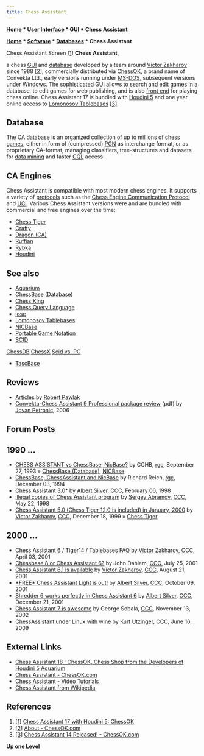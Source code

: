 ```yaml
---
title: Chess Assistant
---
```

**[Home](Home "Home") * [User Interface](User_Interface "User Interface") * [GUI](GUI "GUI") * Chess Assistant**

**[Home](Home "Home") * [Software](Software "Software") * [Databases](Databases "Databases") * Chess Assistant**

[](http://chessok.com/?page_id=27628) Chess Assistant Screen <a id="cite-note-1" href="#cite-ref-1">[1]</a>
**Chess Assistant**,

a chess [GUI](GUI "GUI") and [database](Databases "Databases") developed by a team around [Victor Zakharov](Victor_Zakharov "Victor Zakharov") since 1988 <a id="cite-note-2" href="#cite-ref-2">[2]</a>, commercially distributed via [ChessOK](ChessOK "ChessOK"), a brand name of Convekta Ltd., early versions running under [MS-DOS](MS-DOS "MS-DOS"), subsequent versions under [Windows](Windows "Windows"). The sophisticated GUI allows to search and edit games in a database, to edit games for web publishing, and is also [front end](https://en.wikipedia.org/wiki/Front_and_back_ends) for playing chess online. Chess Assistant 17 is bundled with [Houdini 5](Houdini "Houdini") and one year online access to [Lomonosov Tablebases](Lomonosov_Tablebases "Lomonosov Tablebases") <a id="cite-note-3" href="#cite-ref-3">[3]</a>.

## Database

The CA database is an organized collection of up to millions of [chess games](Chess_Game "Chess Game"), either in form of (compressed) [PGN](Portable_Game_Notation "Portable Game Notation") as interchange format, or as proprietary CA-format, managing classifiers, tree-structures and datasets for [data mining](https://en.wikipedia.org/wiki/Data_mining) and faster [CQL](Chess_Query_Language "Chess Query Language") access.

## CA Engines

Chess Assistant is compatible with most modern chess engines. It supports a variety of [protocols](Protocols "Protocols") such as the [Chess Engine Communication Protocol](Chess_Engine_Communication_Protocol "Chess Engine Communication Protocol") and [UCI](UCI "UCI"). Various Chess Assistant versions were and are bundled with commercial and free engines over the time:

- [Chess Tiger](Chess_Tiger "Chess Tiger")
- [Crafty](Crafty "Crafty")
- [Dragon (CA)](</Dragon_(Chess_Assistant)> "Dragon (Chess Assistant)")
- [Ruffian](Ruffian "Ruffian")
- [Rybka](Rybka "Rybka")
- [Houdini](Houdini "Houdini")

## See also

- [Aquarium](Aquarium "Aquarium")
- [ChessBase (Database)](</ChessBase_(Database)> "ChessBase (Database)")
- [Chess King](index.php?title=Chess_King&action=edit&redlink=1 "Chess King (page does not exist)")
- [Chess Query Language](Chess_Query_Language "Chess Query Language")
- [jose](index.php?title=Jose&action=edit&redlink=1 "Jose (page does not exist)")
- [Lomonosov Tablebases](Lomonosov_Tablebases "Lomonosov Tablebases")
- [NICBase](NICBase "NICBase")
- [Portable Game Notation](Portable_Game_Notation "Portable Game Notation")
- [SCID](SCID "SCID")

[ChessDB](index.php?title=ChessDB&action=edit&redlink=1 "ChessDB (page does not exist)")
[ChessX](ChessX "ChessX")
[Scid vs. PC](Scid_vs._PC "Scid vs. PC")

- [TascBase](TascBase "TascBase")

## Reviews

- [Articles](http://ca.chessok.com/AuthorBios/BobPawlak.html) by [Robert Pawlak](Robert_Pawlak "Robert Pawlak")
- [Convekta-Chess Assistant 9 Professional package review](http://www.jovanpetronic.com/download/chessreviews/Convekta%20Chess%20Assistant%209%20Professional%20package%20review%20IM.FST.%20Jovan%20Petronic.pdf) (pdf) by [Jovan Petronic](http://www.jovanpetronic.com/), 2006

## Forum Posts

## 1990 ...

- [CHESS ASSISTANT vs ChessBase, NicBase?](https://groups.google.com/d/msg/rec.games.chess/OC2DrsN7wkA/b60hK_ErcoAJ) by CCHB, [rgc](Computer_Chess_Forums "Computer Chess Forums"), September 27, 1993 » [ChessBase (Database)](</ChessBase_(Database)> "ChessBase (Database)"), [NICBase](NICBase "NICBase")
- [ChessBase, ChessAssistant and NicBase](https://groups.google.com/d/msg/rec.games.chess/Z72gdE4292Q/hAaa0d_PgisJ) by Richard Reich, [rgc](Computer_Chess_Forums "Computer Chess Forums"), December 03, 1994
- [Chess Assistant 3.0\*](https://www.stmintz.com/ccc/index.php?id=14913) by [Albert Silver](Albert_Silver "Albert Silver"), [CCC](CCC "CCC"), February 06, 1998
- [illegal copies of Chess Assistant program](https://www.stmintz.com/ccc/index.php?id=19068) by [Sergey Abramov](index.php?title=Sergey_Abramov&action=edit&redlink=1 "Sergey Abramov (page does not exist)"), [CCC](CCC "CCC"), May 22, 1998
- [Chess Assistant 5.0 (Chess Tiger 12.0 is included) in January, 2000](https://www.stmintz.com/ccc/index.php?id=83186) by [Victor Zakharov](Victor_Zakharov "Victor Zakharov"), [CCC](CCC "CCC"), December 18, 1999 » [Chess Tiger](Chess_Tiger "Chess Tiger")

## 2000 ...

- [Chess Assistant 6 / Tiger14 / Tablebases FAQ](https://www.stmintz.com/ccc/index.php?id=161551) by [Victor Zakharov](Victor_Zakharov "Victor Zakharov"), [CCC](CCC "CCC"), April 03, 2001
- [Chessbase 8 or Chess Assistant 6?](https://www.stmintz.com/ccc/index.php?id=181150) by John Dahlem, [CCC](CCC "CCC"), July 25, 2001
- [Chess Assistant 6.1 is available](https://www.stmintz.com/ccc/index.php?id=184666) by [Victor Zakharov](Victor_Zakharov "Victor Zakharov"), [CCC](CCC "CCC"), August 21, 2001
- [\*FREE\* Chess Assistant Light is out!](https://www.stmintz.com/ccc/index.php?id=192532) by [Albert Silver](Albert_Silver "Albert Silver"), [CCC](CCC "CCC"), October 09, 2001
- [Shredder 6 works perfectly in Chess Assistant 6](https://www.stmintz.com/ccc/index.php?id=203012) by [Albert Silver](Albert_Silver "Albert Silver"), [CCC](CCC "CCC"), December 21, 2001
- [Chess Assistant 7 is awesome](https://www.stmintz.com/ccc/index.php?id=264805) by George Sobala, [CCC](CCC "CCC"), November 13, 2002
- [ChessAssistant under Linux with wine](http://www.talkchess.com/forum/viewtopic.php?t=28453) by [Kurt Utzinger](Kurt_Utzinger "Kurt Utzinger"), [CCC](CCC "CCC"), June 16, 2009

## External Links

- [Chess Assistant 18 : ChessOK, Chess Shop from the Developers of Houdini 5 Aquarium](http://chessok.com/shop/index.php?Home=index&cPath=7_54)
- [Chess Assistant - ChessOK.com](http://chessok.com/?page_id=19894)
- [Chess Assistant - Video Tutorials](http://chessok.com/rolik/ca/content.html)
- [Chess Assistant from Wikipedia](https://en.wikipedia.org/wiki/Chess_Assistant)

## References

1. <a id="cite-ref-1" href="#cite-note-1">[1]</a> [Chess Assistant 17 with Houdini 5: ChessOK](http://chessok.com/?page_id=27628)
1. <a id="cite-ref-2" href="#cite-note-2">[2]</a> [About - ChessOK.com](http://chessok.com/?page_id=262)
1. <a id="cite-ref-3" href="#cite-note-3">[3]</a> [Chess Assistant 14 Released! - ChessOK.com](http://chessok.com/shop/index.php?Home=product_info&cPath=7_54&products_id=723)

**[Up one Level](GUI "GUI")**

